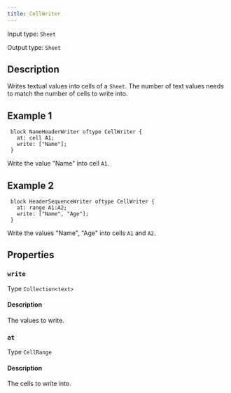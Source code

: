 ```yaml
---
title: CellWriter
---
```


<!-- Do NOT change this document as it is auto-generated from the language server -->

Input type: `Sheet`

Output type: `Sheet`

## Description

Writes textual values into cells of a `Sheet`. The number of text values needs to match the number of cells to write into.

## Example 1

```jayvee
 block NameHeaderWriter oftype CellWriter {
   at: cell A1;
   write: ["Name"];
 }
```

Write the value "Name" into cell `A1`.

## Example 2

```jayvee
 block HeaderSequenceWriter oftype CellWriter {
   at: range A1:A2;
   write: ["Name", "Age"];
 }
```

Write the values "Name", "Age" into cells `A1` and `A2`.

## Properties

### `write`

Type `Collection<text>`

#### Description

The values to write.

### `at`

Type `CellRange`

#### Description

The cells to write into.
